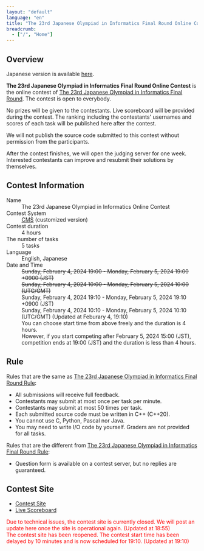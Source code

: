 ```yaml
---
layout: "default"
language: "en"
title: "The 23rd Japanese Olympiad in Informatics Final Round Online Contest"
breadcrumb:
  - ["/", "Home"]
---
```


## Overview

Japanese version is available [here](./index.html).

**The 23rd Japanese Olympiad in Informatics Final Round Online Contest** is the online contest of [The 23rd Japanese Olympiad in Informatics Final Round](https://www.ioi-jp.org/joi/2023/2024-ho-outline).
The contest is open to everybody.

No prizes will be given to the contestants. Live scoreboard will be provided during the contest. The ranking including the contestants' usernames and scores of each task will be published here after the contest.

We will not publish the source code submitted to this contest without permission from the participants.

After the contest finishes, we will open the judging server for one week. Interested contestants can improve and resubmit their solutions by themselves.

## Contest Information

<dl>
  <dt>Name</dt>
    <dd>The 23rd Japanese Olympiad in Informatics Online Contest</dd>

  <dt>Contest System</dt>
  <dd>
  <a href="https://github.com/cms-dev/cms/">CMS</a> (customized version)
  </dd>

  <dt>Contest duration</dt>
  <dd>4 hours</dd>

  <dt>The number of tasks</dt>
  <dd>5 tasks</dd>

  <dt>Language</dt>
  <dd>English, Japanese</dd>

  <dt>Date and Time</dt>
  <strike><dd>Sunday, February 4, 2024 19:00 - Monday, February 5, 2024 19:00 +0900 (JST)</dd></strike>
  <strike><dd>Sunday, February 4, 2024 10:00 - Monday, February 5, 2024 10:00 (UTC/GMT)</dd></strike>
  <dd>Sunday, February 4, 2024 19:10 - Monday, February 5, 2024 19:10 +0900 (JST)</dd>
  <dd>Sunday, February 4, 2024 10:10 - Monday, February 5, 2024 10:10 (UTC/GMT) (Updated at Feburary 4, 19:10)</dd>

  <dd>You can choose start time from above freely and the duration is 4 hours.</dd>
  <dd>However, if you start competing after February 5, 2024 15:00 (JST), competition ends at 19:00 (JST) and the duration is less than 4 hours.</dd>
</dl>

## Rule

Rules that are the same as [The 23rd Japanese Olympiad in Informatics Final Round Rule](https://www.ioi-jp.org/joi/2023/2024-ho-outline#OV):

- All submissions will receive full feedback.
- Contestants may submit at most once per task per minute.
- Contestants may submit at most 50 times per task.
- Each submitted source code must be written in C++ (C++20).
- You cannot use C, Python, Pascal nor Java.
- You may need to write I/O code by yourself. Graders are not provided for all tasks.

Rules that are the different from [The 23rd Japanese Olympiad in Informatics Final Round Rule](https://www.ioi-jp.org/joi/2023/2024-ho-outline#OV):

- Question form is available on a contest server, but no replies are guaranteed.

## Contest Site

- [Contest Site](https://cms.ioi-jp.org)
- [Live Scoreboard](https://ranking.cms.ioi-jp.org/Ranking.html)

<font color="red">Due to technical issues, the contest site is currently closed. We will post an update here once the site is operational again. (Updated at 18:55)<br></font>
<font color="red">The contest site has been reopened. The contest start time has been delayed by 10 minutes and is now scheduled for 19:10. (Updated at 19:10)</font>